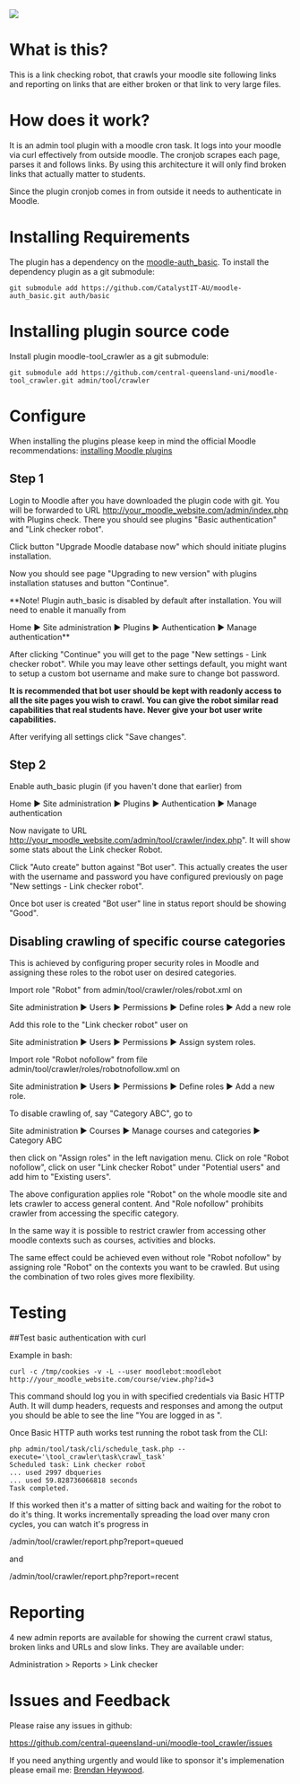 <a href="https://travis-ci.org/central-queensland-uni/moodle-tool_crawler">
<img src="https://api.travis-ci.org/central-queensland-uni/moodle-tool_crawler.svg?branch=master">
</a>

# What is this?

This is a link checking robot, that crawls your moodle site following links
and reporting on links that are either broken or that link to very large
files.

# How does it work?

It is an admin tool plugin with a moodle cron task. It logs into your moodle
via curl effectively from outside moodle. The cronjob scrapes each page,
parses it and follows links. By using this architecture it will only find
broken links that actually matter to students.

Since the plugin cronjob comes in from outside it needs to authenticate in Moodle.

# Installing Requirements

The plugin has a dependency on the [moodle-auth_basic](https://moodle.org/plugins/auth_basic).
To install the dependency plugin as a git submodule:
```
git submodule add https://github.com/CatalystIT-AU/moodle-auth_basic.git auth/basic
```

# Installing plugin source code

Install plugin moodle-tool_crawler as a git submodule:
```
git submodule add https://github.com/central-queensland-uni/moodle-tool_crawler.git admin/tool/crawler
```
# Configure

When installing the plugins please keep in mind the official Moodle recommendations: [installing Moodle plugins](https://docs.moodle.org/30/en/Installing_add-ons)

## Step 1

Login to Moodle after you have downloaded the plugin code with git. You will be
forwarded to URL http://your_moodle_website.com/admin/index.php with Plugins check.
There you should see plugins "Basic authentication" and "Link checker robot".

Click button "Upgrade Moodle database now" which should initiate plugins installation.

Now you should see page "Upgrading to new version" with plugins installation
statuses and button "Continue".

**Note! Plugin auth_basic is disabled by default after installation.
You will need to enable it manually from 


Home ► Site administration ► Plugins ► Authentication ► Manage authentication**

After clicking "Continue" you will get to the page "New settings - Link checker robot".
While you may leave other settings default, you might want to setup a custom bot username
and make sure to change bot password.

**It is recommended that bot user should be kept with readonly access to all
the site pages you wish to crawl. You can give the robot similar read
capabilities that real students have. Never give your bot user write capabilities.**

After verifying all settings click "Save changes".

## Step 2

Enable auth_basic plugin (if you haven't done that earlier) from

Home ► Site administration ► Plugins ► Authentication ► Manage authentication

Now navigate to URL http://your_moodle_website.com/admin/tool/crawler/index.php".
It will show some stats about the Link checker Robot.

Click "Auto create" button against "Bot user". This actually creates the user
with the username and password you have configured previously on page
"New settings - Link checker robot".

Once bot user is created "Bot user" line in status report should be showing "Good".

## Disabling crawling of specific course categories

This is achieved by configuring proper security roles in Moodle and assigning
these roles to the robot user on desired categories.

Import role "Robot" from admin/tool/crawler/roles/robot.xml on

Site administration ► Users ► Permissions ► Define roles ► Add a new role

Add this role to the "Link checker robot" user on


Site administration ► Users ► Permissions ► Assign system roles.

Import role "Robot nofollow" from file 
admin/tool/crawler/roles/robotnofollow.xml on 


Site administration ► Users ► Permissions ► Define roles ► Add a new role.

To disable crawling of, say "Category ABC", go to


Site administration ► Courses ► Manage courses and categories ► Category ABC

then click on "Assign roles" in the left navigation menu.
Click on role "Robot nofollow", click on user "Link checker Robot"
under "Potential users" and add him to "Existing users".

The above configuration applies role "Robot" on the whole moodle site
and lets crawler to access general content. And "Role nofollow" prohibits
crawler from accessing the specific category.

In the same way it is possible to restrict crawler from accessing other
moodle contexts such as courses, activities and blocks.

The same effect could be achieved even without role "Robot nofollow" by
assigning role "Robot" on the contexts you want to be crawled. But
using the combination of two roles gives more flexibility.

# Testing

##Test basic authentication with curl

Example in bash:

```
curl -c /tmp/cookies -v -L --user moodlebot:moodlebot http://your_moodle_website.com/course/view.php?id=3
```

This command should log you in with specified credentials via Basic HTTP Auth.
It will dump headers, requests and responses and among the output you should
be able to see the line "You are logged in as ".

Once Basic HTTP auth works test running the robot task from the CLI:

```
php admin/tool/task/cli/schedule_task.php --execute='\tool_crawler\task\crawl_task'
Scheduled task: Link checker robot
... used 2997 dbqueries
... used 59.828736066818 seconds
Task completed.
```

If this worked then it's a matter of sitting back and waiting for the
robot to do it's thing. It works incrementally spreading the load over many
cron cycles, you can watch it's progress in

/admin/tool/crawler/report.php?report=queued

and

/admin/tool/crawler/report.php?report=recent

# Reporting

4 new admin reports are available for showing the current crawl status, broken
links and URLs and slow links. They are available under:

Administration > Reports > Link checker

# Issues and Feedback

Please raise any issues in github:

https://github.com/central-queensland-uni/moodle-tool_crawler/issues

If you need anything urgently and would like to sponsor it's implemenation please
email me: [Brendan Heywood](mailto:brendan@catalyst-au.net).

